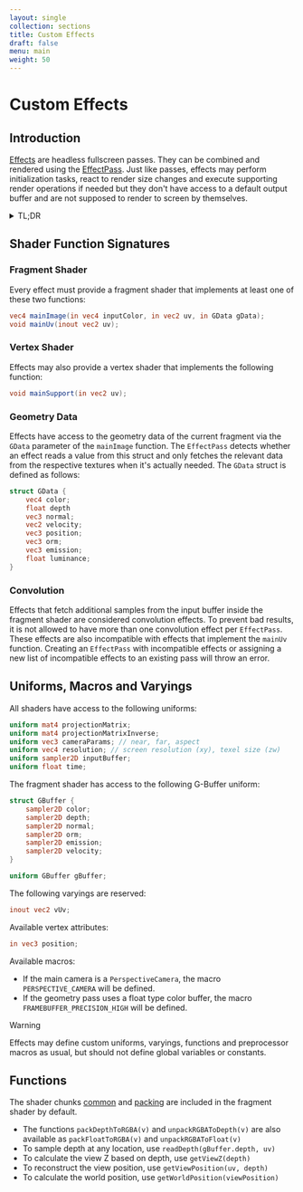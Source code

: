 ```yaml
---
layout: single
collection: sections
title: Custom Effects
draft: false
menu: main
weight: 50
---
```


# Custom Effects

## Introduction

[Effects]() are headless fullscreen passes. They can be combined and rendered using the [EffectPass](). Just like passes, effects may perform initialization tasks, react to render size changes and execute supporting render operations if needed but they don't have access to a default output buffer and are not supposed to render to screen by themselves.

<details><summary>TL;DR</summary>
<p>

__shader.frag__

```glsl
uniform vec3 weights;

vec4 mainImage(const in vec4 inputColor, const in vec2 uv, const in GData gData) {

	return vec4(inputColor.rgb * weights, inputColor.a);

}
```

__CustomEffect.js__

```js
import { Uniform, Vector3 } from "three";
import { Effect } from "postprocessing";

// Tip: Use a bundler plugin like esbuild-plugin-glsl to import shaders as text.
import fragmentShader from "./shader.frag";

export class CustomEffect extends Effect {

	constructor() {

		super("CustomEffect");

		this.fragmentShader = fragmentShader;

		const uniforms = this.input.uniforms;
		uniforms.set("weights", new Uniform(new Vector3()));

	}

}

```

</p>
</details>

## Shader Function Signatures

### Fragment Shader

Every effect must provide a fragment shader that implements at least one of these two functions:

```glsl
vec4 mainImage(in vec4 inputColor, in vec2 uv, in GData gData);
void mainUv(inout vec2 uv);
```

### Vertex Shader

Effects may also provide a vertex shader that implements the following function:

```glsl
void mainSupport(in vec2 uv);
```

### Geometry Data

Effects have access to the geometry data of the current fragment via the `GData` parameter of the `mainImage` function. The `EffectPass` detects whether an effect reads a value from this struct and only fetches the relevant data from the respective textures when it's actually needed. The `GData` struct is defined as follows:

```glsl
struct GData {
	vec4 color;
	float depth
	vec3 normal;
	vec2 velocity;
	vec3 position;
	vec3 orm;
	vec3 emission;
	float luminance;
}
```

### Convolution

Effects that fetch additional samples from the input buffer inside the fragment shader are considered convolution effects. To prevent bad results, it is not allowed to have more than one convolution effect per `EffectPass`. These effects are also incompatible with effects that implement the `mainUv` function. Creating an `EffectPass` with incompatible effects or assigning a new list of incompatible effects to an existing pass will throw an error.

## Uniforms, Macros and Varyings

All shaders have access to the following uniforms:

```glsl
uniform mat4 projectionMatrix;
uniform mat4 projectionMatrixInverse;
uniform vec3 cameraParams; // near, far, aspect
uniform vec4 resolution; // screen resolution (xy), texel size (zw)
uniform sampler2D inputBuffer;
uniform float time;
```

The fragment shader has access to the following G-Buffer uniform:

```glsl
struct GBuffer {
	sampler2D color;
	sampler2D depth;
	sampler2D normal;
	sampler2D orm;
	sampler2D emission;
	sampler2D velocity;
}

uniform GBuffer gBuffer;
```

The following varyings are reserved:

```glsl
inout vec2 vUv;
```

Available vertex attributes:

```glsl
in vec3 position;
```

Available macros:

- If the main camera is a `PerspectiveCamera`, the macro `PERSPECTIVE_CAMERA` will be defined.
- If the geometry pass uses a float type color buffer, the macro `FRAMEBUFFER_PRECISION_HIGH` will be defined.

> [!WARNING]
> Effects may define custom uniforms, varyings, functions and preprocessor macros as usual, but should not define global variables or constants.

## Functions

The shader chunks [common](https://github.com/mrdoob/three.js/blob/dev/src/renderers/shaders/ShaderChunk/common.glsl.js)
and [packing](https://github.com/mrdoob/three.js/blob/dev/src/renderers/shaders/ShaderChunk/packing.glsl.js) are included in the fragment shader by default.

* The functions `packDepthToRGBA(v)` and `unpackRGBAToDepth(v)` are also available as `packFloatToRGBA(v)` and `unpackRGBAToFloat(v)`
* To sample depth at any location, use `readDepth(gBuffer.depth, uv)`
* To calculate the view Z based on depth, use `getViewZ(depth)`
* To reconstruct the view position, use `getViewPosition(uv, depth)`
* To calculate the world position, use `getWorldPosition(viewPosition)`
